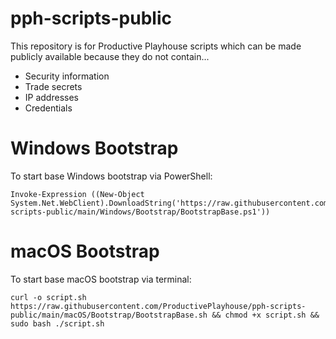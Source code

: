 # pph-scripts-public
This repository is for Productive Playhouse scripts which can be made publicly available because they do not contain...

* Security information
* Trade secrets
* IP addresses
* Credentials

# Windows Bootstrap
To start base Windows bootstrap via PowerShell:

```
Invoke-Expression ((New-Object System.Net.WebClient).DownloadString('https://raw.githubusercontent.com/ProductivePlayhouse/pph-scripts-public/main/Windows/Bootstrap/BootstrapBase.ps1'))
```

# macOS Bootstrap
To start base macOS bootstrap via terminal:

```
curl -o script.sh https://raw.githubusercontent.com/ProductivePlayhouse/pph-scripts-public/main/macOS/Bootstrap/BootstrapBase.sh && chmod +x script.sh && sudo bash ./script.sh
```
